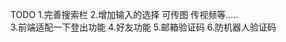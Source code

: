 TODO 1.完善搜索栏 
            2.增加输入的选择 可传图 传视频等.....  
            3.前端适配一下登出功能
            4.好友功能
            5.邮箱验证码
            6.防机器人验证码
